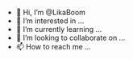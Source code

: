 - 👋 Hi, I’m @LikaBoom
- 👀 I’m interested in ...
- 🌱 I’m currently learning ...
- 💞️ I’m looking to collaborate on ...
- 📫 How to reach me ...

<!---
LikaBoom/LikaBoom is a ✨ special ✨ repository because its `README.md` (this file) appears on your GitHub profile.
You can click the Preview link to take a look at your changes.
--->
